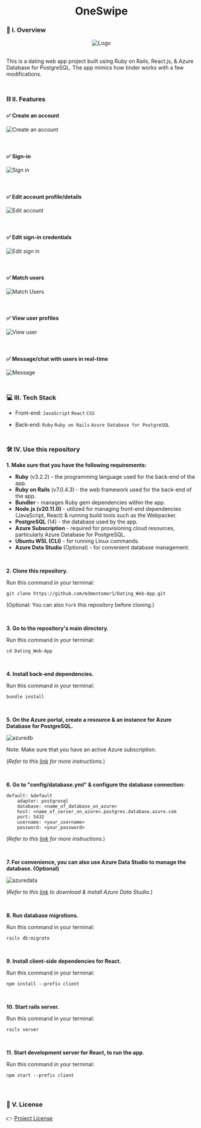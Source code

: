 <div align="center">
  <h1>OneSwipe</h1>
</div>

### 🧐 I. Overview
<div align="center">
  <img src="https://github.com/m3mentomor1/Dating_Web-App/assets/95956735/237f26aa-7077-4001-b652-b3ecf380052b" alt="Logo">
</div><br>

This is a dating web app project built using Ruby on Rails, React.js, & Azure Database for PostgreSQL. The app mimics how tinder works with a few modifications. 
<br><br>
##

### ⛓️ II. Features

#### ✅ Create an account

![Create an account](https://github.com/m3mentomor1/Dating_Web-App/assets/95956735/d290fdd6-91d0-4a1c-8bc3-e9400ad23852)
<br><br><br>

#### ✅ Sign-in

![Sign in](https://github.com/m3mentomor1/Dating_Web-App/assets/95956735/b891bd9a-ddf9-4aa3-b53b-9734559e773a)
<br><br><br>

#### ✅ Edit account profile/details

![Edit account](https://github.com/m3mentomor1/Dating_Web-App/assets/95956735/b14ed513-4c2d-4e86-b633-8f9f65f45db6)
<br><br><br>

#### ✅ Edit sign-in credentials

![Edit sign in](https://github.com/m3mentomor1/Dating_Web-App/assets/95956735/437b6c05-b99a-46fc-b9ae-095e44667718)
<br><br><br>

#### ✅ Match users

![Match Users](https://github.com/m3mentomor1/Dating_Web-App/assets/95956735/f8c43416-8814-4561-b2e8-7038bd1825a3)
<br><br><br>

#### ✅ View user profiles

![View user](https://github.com/m3mentomor1/Dating_Web-App/assets/95956735/876ad43c-4123-4d5b-af0c-407da59331fe)
<br><br><br>

#### ✅ Message/chat with users in real-time

![Message](https://github.com/m3mentomor1/Dating_Web-App/assets/95956735/9db83ab3-a7cf-4f02-be18-31b6bce43211)
<br><br>
##

### 💻 III. Tech Stack

- Front-end: ``JavaScript`` ``React`` ``CSS``

- Back-end: ``Ruby`` ``Ruby on Rails`` ``Azure Database for PostgreSQL``
<br><br>
##

### 🛠️ IV. Use this repository

**1. Make sure that you have the following requirements:**

- **Ruby** (v3.2.2) - the programming language used for the back-end of the app.
- **Ruby on Rails** (v7.0.4.3) - the web framework used for the back-end of the app. 
- **Bundler** - manages Ruby gem dependencies within the app.
- **Node.js (v20.11.0)** - utilized for managing front-end dependencies (JavaScript, React) & running build tools such as the Webpacker.
- **PostgreSQL** (14) - the database used by the app. 
- **Azure Subscription** - required for provisioning cloud resources, particularly Azure Database for PostgreSQL. 
- **Ubuntu WSL (CLI)** - for running Linux commands.
- **Azure Data Studio** (Optional) - for convenient database management.

<br>

**2. Clone this repository.**

   Run this command in your terminal: 
   ```
   git clone https://github.com/m3mentomor1/Dating_Web-App.git
   ```
(Optional: You can also ```Fork``` this repository before cloning.)

<br>

**3. Go to the repository's main directory.**

   Run this command in your terminal: 
   ```
   cd Dating_Web-App
   ```

<br>

**4. Install back-end dependencies.**

   Run this command in your terminal: 
   ```
   bundle install
   ```

<br>

**5. On the Azure portal, create a resource & an instance for Azure Database for PostgreSQL.**

![azuredb](https://github.com/m3mentomor1/Dating_Web-App/assets/95956735/efeca963-5a7b-438c-9fb0-cf7c4ec6d10d)

Note: Make sure that you have an active Azure subscription.

(*Refer to this [link](https://learn.microsoft.com/en-us/azure/postgresql/flexible-server/quickstart-create-server-portal) for more instructions.*)

<br>

**6. Go to "config/database.yml" & configure the database connection:**

    default: &default
        adapter: postgresql
        database: <name_of_database_on_azure>
        host: <name_of_server_on_azure>.postgres.database.azure.com
        port: 5432
        username: <your_username>
        password: <your_password>
    

(*Refer to this [link](https://learn.microsoft.com/en-us/azure/postgresql/flexible-server/quickstart-create-server-portal#get-the-connection-information) for more instructions.*)

<br>

**7. For convenience, you can also use Azure Data Studio to manage the database. (Optional)**

![azuredata](https://github.com/m3mentomor1/Dating_Web-App/assets/95956735/909bbbbe-037e-4bf5-b7d7-b617570e47d3)

(*Refer to this [link](https://learn.microsoft.com/en-us/azure-data-studio/download-azure-data-studio) to download & install Azure Data Studio.*)

<br>

**8. Run database migrations.**

   Run this command in your terminal: 
   ```
   rails db:migrate
   ```

<br>

**9. Install client-side dependencies for React.**

   Run this command in your terminal: 
   ```
   npm install --prefix client
   ```

<br>

**10. Start rails server.**

   Run this command in your terminal: 
   ```
   rails server
   ```

<br>

**11. Start development server for React, to run the app.**

   Run this command in your terminal: 
   ```
   npm start --prefix client
   ```
<br>

##

### 📄 V. License

👉 [Project License](https://github.com/m3mentomor1/Dating_Web-App/blob/main/LICENSE)
